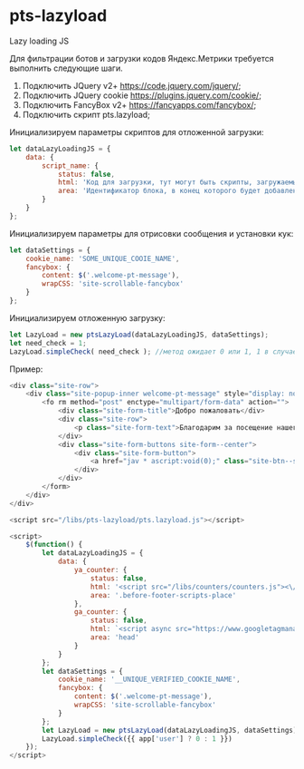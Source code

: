 # pts-lazyload
Lazy loading JS

Для фильтрации ботов и загрузки кодов Яндекс.Метрики требуется выполнить следующие шаги.

1. Подключить JQuery v2+ https://code.jquery.com/jquery/;
2. Подключить JQuery cookie https://plugins.jquery.com/cookie/;
3. Подключить FancyBox v2+ https://fancyapps.com/fancybox/;
4. Подключить скрипт pts.lazyload;

Инициализируем параметры скриптов для отложенной загрузки:
```javascript
let dataLazyLoadingJS = {
    data: {
        script_name: {
            status: false,
            html: 'Код для загрузки, тут могут быть скрипты, загружаемые скрипты и HTML куски',
            area: 'Идентификатор блока, в конец которого будет добавлен код из секции html, например head или .some-class-name'
        }
    }
};
```

Инициализируем параметры для отрисовки сообщения и установки кук:
```javascript
let dataSettings = {
    cookie_name: 'SOME_UNIQUE_COOIE_NAME',
    fancybox: {
        content: $('.welcome-pt-message'),
        wrapCSS: 'site-scrollable-fancybox'
    }
};
```

Инициализируем отложенную загрузку:
```javascript
let LazyLoad = new ptsLazyLoad(dataLazyLoadingJS, dataSettings);
let need_check = 1;
LazyLoad.simpleCheck( need_check ); //метод ожидает 0 или 1, 1 в случае, если необходимо выводить сообщение, 0, если не надо
```

Пример:
```javascript
<div class="site-row">
    <div class="site-popup-inner welcome-pt-message" style="display: none;">
        <fo rm method="post" enctype="multipart/form-data" action="">
            <div class="site-form-title">Добро пожаловать</div>
            <div class="site-row">
                <p class="site-form-text">Благодарим за посещение нашего ресурса.</p>
            </div>
            <div class="site-form-buttons site-form--center">
                <div class="site-form-button">
                    <a href="jav * ascript:void(0);" class="site-btn--submit green welcome-pt-message-btn" oncl ick="$.fancybox.close();">Продолжить</a>
                </div>
            </div>
        </form>
    </div>
</div>

<script src="/libs/pts-lazyload/pts.lazyload.js"></script>

<script>
    $(function() {
        let dataLazyLoadingJS = {
            data: {
                ya_counter: {
                    status: false,
                    html: '<script src="/libs/counters/counters.js"><\/script><noscript><div><img src="https://mc.yandex.ru/watch/unique_id?ut=noindex" style="position:absolute; left:-9999px;" alt=""><\/div><\/noscript>',
                    area: '.before-footer-scripts-place'
                },
                ga_counter: {
                    status: false,
                    html: `<script async src="https://www.googletagmanager.com/gtag/js?id=ga-unique-id"><\/script><script>function getCid() {var match = document.cookie.match('(?:^|;)\\\\s*_ga=([^;]*)');var raw = (match) ? decodeURIComponent(match[1]) : null;if (raw) match = raw.match(/(\\d+\\.\\d+)$/);var gacid = (match) ? match[1] : null;return gacid ? gacid : false;}<\/script>`,
                    area: 'head'
                }
            }
        };
        let dataSettings = {
            cookie_name: '__UNIQUE_VERIFIED_COOKIE_NAME',
            fancybox: {
                content: $('.welcome-pt-message'),
                wrapCSS: 'site-scrollable-fancybox'
            }
        };
        let LazyLoad = new ptsLazyLoad(dataLazyLoadingJS, dataSettings);
        LazyLoad.simpleCheck({{ app['user'] ? 0 : 1 }})
    });
</script>
```
